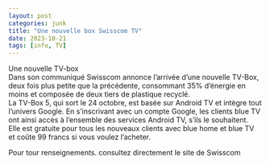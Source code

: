 ```yaml
---
layout: post
categories: junk
title: "Une nouvelle box Swisscom TV"
date: 2023-10-21
tags: [info, TV]
---
```




Une nouvelle TV-box
<br />
Dans son communiqué Swisscom annonce l’arrivée d’une nouvelle TV-Box, deux fois plus petite que la précédente, consommant 35% d’énergie en moins et composée de deux tiers de plastique recyclé. 
<br />
La TV-Box 5, qui sort le 24 octobre, est basée sur Android TV et intègre tout l’univers Google. En s’inscrivant avec un compte Google, les clients blue TV ont ainsi accès à l’ensemble des services Android TV, s’ils le souhaitent. 
<br />
Elle est gratuite pour tous les nouveaux clients avec blue home et blue TV et coûte 99 francs si vous voulez l’acheter.

Pour tour renseignements. consultez directement le site de Swisscom
<br />
